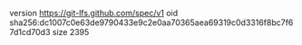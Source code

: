 version https://git-lfs.github.com/spec/v1
oid sha256:dc1007c0e63de9790433e9c2e0aa70365aea69319c0d3316f8bc7f67d1cd70d3
size 2395
